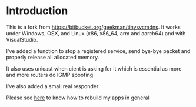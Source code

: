 # Introduction
This is a fork from https://bitbucket.org/geekman/tinysvcmdns. It works under
Windows, OSX, and Linux (x86, x86_64, arm and aarch64) and with VisualStudio.

I've added a function to stop a registered service, send bye-bye packet and 
properly release all allocated memory.

It also uses unicast when cient is asking for it which is essential as more and more routers do IGMP spoofing

I've also added a small real responder

Please see [here](https://github.com/philippe44/cross-compiling/blob/master/README.md#organizing-submodules--packages) to know how to rebuild my apps in general 
